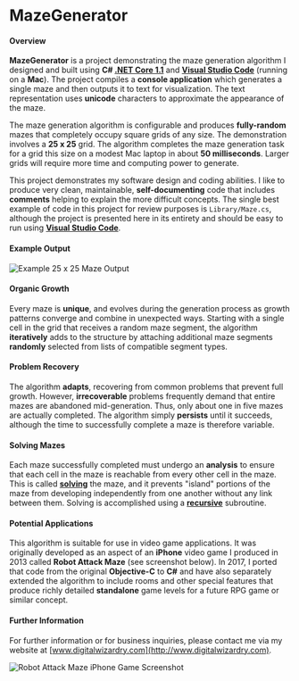 # MazeGenerator

#### Overview

**MazeGenerator** is a project demonstrating the maze generation algorithm I designed and built using **C# [.NET Core 1.1](https://www.microsoft.com/net/download/core)** and [**Visual Studio Code**](https://code.visualstudio.com/) (running on a **Mac**). The project compiles a **console application** which generates a single maze and then outputs it to text for visualization. The text representation uses **unicode** characters to approximate the appearance of the maze.

The maze generation algorithm is configurable and produces **fully-random** mazes that completely occupy square grids of any size. The demonstration involves a **25 x 25** grid. The algorithm completes the maze generation task for a grid this size on a modest Mac laptop in about **50 milliseconds**. Larger grids will require more time and computing power to generate.

This project demonstrates my software design and coding abilities. I like to produce very clean, maintainable, **self-documenting** code that includes **comments** helping to explain the more difficult concepts. The single best example of code in this project for review purposes is `Library/Maze.cs`, although the project is presented here in its entirety and should be easy to run using [**Visual Studio Code**](https://code.visualstudio.com/).

#### Example Output

![Example 25 x 25 Maze Output](http://www.digitalwizardry.ca/wp-content/themes/one-pager-genesis-master/images/utility/maze.png)

#### Organic Growth

Every maze is **unique**, and evolves during the generation process as growth patterns converge and combine in unexpected ways. Starting with a single cell in the grid that receives a random maze segment, the algorithm **iteratively** adds to the structure by attaching additional maze segments **randomly** selected from lists of compatible segment types.

#### Problem Recovery

The algorithm **adapts**, recovering from common problems that prevent full growth. However, **irrecoverable** problems frequently demand that entire mazes are abandoned mid-generation. Thus, only about one in five mazes are actually completed. The algorithm simply **persists** until it succeeds, although the time to successfully complete a maze is therefore variable.

#### Solving Mazes

Each maze successfully completed must undergo an **analysis** to ensure that each cell in the maze is reachable from every other cell in the maze. This is called [**solving**](https://en.wikipedia.org/wiki/Maze_solving_algorithm) the maze, and it prevents "island" portions of the maze from developing independently from one another without any link between them. Solving is accomplished using a [**recursive**](https://en.wikipedia.org/wiki/Recursion_(computer_science)) subroutine.

#### Potential Applications

This algorithm is suitable for use in video game applications. It was originally developed as an aspect of an **iPhone** video game I produced in 2013 called **Robot Attack Maze** (see screenshot below). In 2017, I ported that code from the original **Objective-C** to **C#** and have also separately extended the algorithm to include rooms and other special features that produce richly detailed **standalone** game levels for a future RPG game or similar concept.

#### Further Information

For further information or for business inquiries, please contact me via my website at [www.digitalwizardry.com](http://www.digitalwizardry.com).

![Robot Attack Maze iPhone Game Screenshot](http://www.digitalwizardry.ca/wp-content/themes/one-pager-genesis-master/images/utility/RobotAttackMaze.jpg)